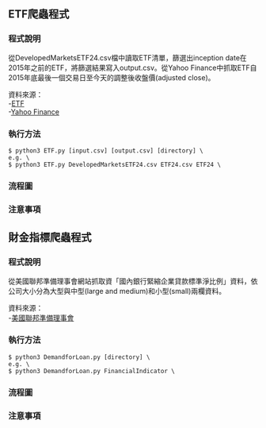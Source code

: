 ## ETF爬蟲程式

### 程式說明
從DevelopedMarketsETF24.csv檔中讀取ETF清單，篩選出inception date在2015年之前的ETF，將篩選結果寫入output.csv。從Yahoo Finance中抓取ETF自2015年底最後一個交易日至今天的調整後收盤價(adjusted close)。

資料來源： \
-[ETF](https://etfdb.com) \
-[Yahoo Finance](https://www.federalreserve.gov/data/sloos.htm)

### 執行方法
```
$ python3 ETF.py [input.csv] [output.csv] [directory] \
e.g. \
$ python3 ETF.py DevelopedMarketsETF24.csv ETF24.csv ETF24 \
```

### 流程圖
### 注意事項

## 財金指標爬蟲程式

### 程式說明
從美國聯邦準備理事會網站抓取資「國內銀行緊縮企業貸款標準淨比例」資料，依公司大小分為大型與中型(large and medium)和小型(small)兩欄資料。

資料來源：\
-[美國聯邦準備理事會](https://www.federalreserve.gov/data/sloos.htm)


### 執行方法
```
$ python3 DemandforLoan.py [directory] \
e.g. \
$ python3 DemandforLoan.py FinancialIndicator \
```

### 流程圖
### 注意事項

